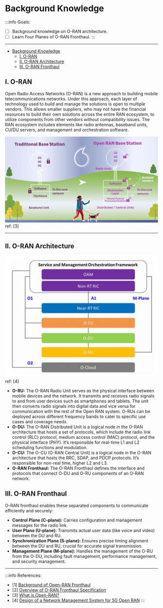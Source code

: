 # Background Knowledge

:::info
Goals:

- [ ] Background knowledge on O-RAN architecture.
- [ ] Learn Four Planes of O-RAN Fronthaul.
      :::

---

- [Background Knowledge](#background-knowledge)
  - [I. O-RAN](#i-o-ran)
  - [II. O-RAN Architecture](#ii-o-ran-architecture)
  - [III. O-RAN Fronthaul](#iii-o-ran-fronthaul)

## I. O-RAN

Open Radio Access Networks (O-RAN) is a new approach to building mobile telecommunications networks. Under this approach, each layer of technology used to build and manage the solutions is open to multiple vendors. This allows smaller suppliers, who may not have the financial resources to build their own solutions across the entire RAN ecosystem, to utilize components from other vendors without compatibility issues. The RAN ecosystem includes elements like radio antennas, baseband units, CU/DU servers, and management and orchestration software.

![O-RAN vs Traditional](images/O-RAN%20vs%20Traditional.png)
ref: [3]

---

## II. O-RAN Architecture

![O-RAN Architecture](images/O-RAN%20Architecture.png)
ref: [4]

- **O-RU:** The O-RAN Radio Unit serves as the physical interface between mobile devices and the network. It transmits and receives radio signals to and from user devices such as smartphones and tablets. The unit then converts radio signals into digital data and vice versa for communication with the rest of the Open RAN system. O-RUs can be deployed across different frequency bands to cater to specific use cases and coverage needs.
- **O-DU:** The O-RAN Distributed Unit is a logical node in the O-RAN architecture that hosts a set of protocols, which include the radio link control (RLC) protocol, medium access control (MAC) protocol, and the physical interface (PHY). It’s responsible for real-time L1 and L2 scheduling functions and modulation.
- **O-CU:** The O-CU (O-RAN Central Unit) is a logical node in the O-RAN architecture that hosts the RRC, SDAP, and PDCP protocols. It’s responsible for non-real time, higher L2 and L3.
- **O-RAN Fronthaul:** The O-RAN Fronthaul defines the interface and protocols that connect O-DU and O-RU components of an O-RAN network.

## III. O-RAN Fronthaul

O-RAN fronthaul enables these separated components to communicate efficiently and securely:

- **Control Plane (C-plane):** Carries configuration and management messages for the radio link.
- **User Plane (U-plane):** Transmits actual user data (like voice and video) between the DU and RU.
- **Synchronization Plane (S-plane):** Ensures precise timing alignment between the DU and RU, crucial for accurate signal transmission.
- **Management Plane (M-plane):** Handles the management of the O-RU from the O-DU, including fault management, performance management, and security management.

---

:::info
References:

- [1] [Background of Open-RAN Fronthaul](https://hackmd.io/mVizujCxRgGHZkDOek9z-w)
- [2] [Overview of O-RAN Fronthaul Specification](https://hackmd.io/nJy4F1CRQjyvr0hD6n7vVg)
- [3] [What is Open-RAN?](https://www.vodafone.com/about-vodafone/what-we-do/technology/open-ran)
- [4] [Design of a Network Management System for 5G Open RAN](https://ieeexplore.ieee.org/document/9562627)
  :::
